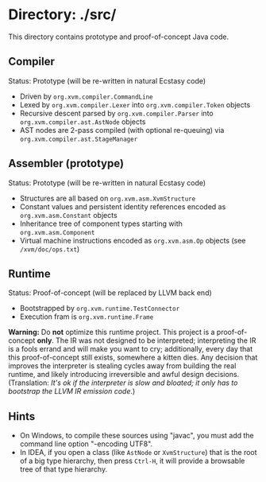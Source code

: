 # Directory: ./src/ #

This directory contains prototype and proof-of-concept Java code.

## Compiler

Status: Prototype (will be re-written in natural Ecstasy code)

* Driven by `org.xvm.compiler.CommandLine`
* Lexed by `org.xvm.compiler.Lexer` into `org.xvm.compiler.Token` objects
* Recursive descent parsed by `org.xvm.compiler.Parser` into `org.xvm.compiler.ast.AstNode` objects
* AST nodes are 2-pass compiled (with optional re-queuing) via `org.xvm.compiler.ast.StageManager`

## Assembler (prototype)

Status: Prototype (will be re-written in natural Ecstasy code)

* Structures are all based on `org.xvm.asm.XvmStructure`
* Constant values and persistent identity references encoded as `org.xvm.asm.Constant` objects
* Inheritance tree of component types starting with `org.xvm.asm.Component`
* Virtual machine instructions encoded as `org.xvm.asm.Op` objects (see `/xvm/doc/ops.txt`)

## Runtime

Status: Proof-of-concept (will be replaced by LLVM back end)

* Bootstrapped by `org.xvm.runtime.TestConnector`
* Execution fram is `org.xvm.runtime.Frame`

**Warning:** Do **not** optimize this runtime project. This project is a proof-of-concept **only**. The IR was not designed to be interpreted; interpreting the IR is a fools errand and will make you want to cry; additionally, every day that this proof-of-concept still exists, somewhere a kitten dies. Any decision that improves the interpreter is stealing cycles away from building the real runtime, and likely introducing irreversible and awful design decisions. (Translation: _It's ok if the interpreter is slow and bloated; it only has to bootstrap the LLVM IR emission code_.)

## Hints

* On Windows, to compile these sources using "javac", you must add the command line option "-encoding UTF8".
* In IDEA, if you open a class (like `AstNode` or `XvmStructure`) that is the root of a big type hierarchy, then press `Ctrl-H`, it will provide a browsable tree of that type hierarchy.
